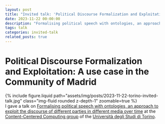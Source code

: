```yaml
---
layout: post
title: "Invited talk: 'Political Discourse Formalization and Exploitation: A use case in the Community of Madrid'"
date: 2023-11-22 00:00:00
description: "Formalising political speech with ontologies, an approach to exploit the discourse of different parties in different media over time"
tags: talk
categories: invited-talk
related_posts: true
---
```


# Political Discourse Formalization and Exploitation: A use case in the Community of Madrid


<div class="row mt-3">
    <div class="col-sm mt-3 mt-md-0">
        {% include figure.liquid path="assets/img/posts/2023-11-22-torino-invited-talk.jpg" class="img-fluid rounded z-depth-1" zoomable=true %}
    </div>
    <div class="col-sm mt-3 mt-md-0">
        I gave a talk on <a href="https://ccc.di.unito.it/2023/11/">Formalising political speech with ontologies, an approach to exploit the discourse of different parties in different media over time</a> at the <a href="https://cs.unito.it/do/gruppi.pl/Show?_id=453y">Content-Centered Computing group</a> of the <a href="https://www.unito.it/">Università degli Studi di Torino</a>.
    </div>
</div>
